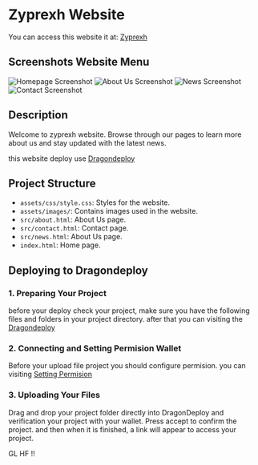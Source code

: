 # Zyprexh Website

You can access this website it at: [Zyprexh](https://mgqs3joimjwy62dh47yttrrrmkvlbmmlnihfufbhkgg5ukfb5voq.arweave.net/YaEtpchibY9oZ-fxOcYxYqqwsYtqDloUJ1GN2iih7V0/)

## Screenshots Website Menu

![Homepage Screenshot](assets/ss/page_1.jpg)
![About Us Screenshot](assets/ss/page_2.jpg)
![News Screenshot](assets/ss/page_3.jpg)
![Contact Screenshot](assets/ss/page_4.jpg)

## Description

Welcome to zyprexh website. Browse through our pages to learn more about us and stay updated with the latest news.


this website deploy use [Dragondeploy](https://dragondeploy.xyz/)

## Project Structure

- `assets/css/style.css`: Styles for the website.
- `assets/images/`: Contains images used in the website.
- `src/about.html`: About Us page.
- `src/contact.html`: Contact page.
- `src/news.html`: About Us page.
- `index.html`: Home page.

## Deploying to Dragondeploy

### 1. Preparing Your Project

before your deploy check your project, make sure you have the following files and folders in your project directory. after that
you can visiting the [Dragondeploy](https://dragondeploy.xyz/)

### 2. Connecting and Setting Permision Wallet

Before your upload file project you should configure permision.
you can visiting [Setting Permision](https://dragondeploy.xyz/pro-tips)

### 3. Uploading Your Files

Drag and drop your project folder directly into DragonDeploy and verification your project with your wallet. Press accept to confirm the project. and then when it is finished, a link will appear to access your project.

GL HF !!